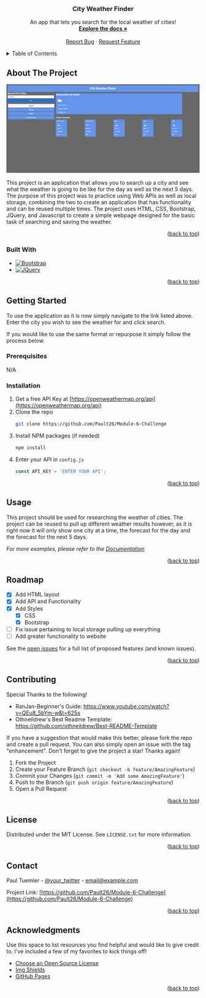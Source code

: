 <a name="readme-top"></a>

<br />

  <h3 align="center">City Weather Finder</h3>

  <p align="center">
    An app that lets you search for the local weather of cities!
    <br />
    <a href="https://github.com/Pault26/Module-6-Challenge"><strong>Explore the docs »</strong></a>
    <br />
    <br />
    <a href="https://github.com/Pault26/Module-6-Challenge/issues">Report Bug</a>
    ·
    <a href="https://github.com/Pault26/Module-6-Challenge/issues">Request Feature</a>
  </p>
</div>



<!-- TABLE OF CONTENTS -->
<details>
  <summary>Table of Contents</summary>
  <ol>
    <li>
      <a href="#about-the-project">About The Project</a>
      <ul>
        <li><a href="#built-with">Built With</a></li>
      </ul>
    </li>
    <li>
      <a href="#getting-started">Getting Started</a>
      <ul>
        <li><a href="#prerequisites">Prerequisites</a></li>
        <li><a href="#installation">Installation</a></li>
      </ul>
    </li>
    <li><a href="#usage">Usage</a></li>
    <li><a href="#roadmap">Roadmap</a></li>
    <li><a href="#contributing">Contributing</a></li>
    <li><a href="#license">License</a></li>
    <li><a href="#contact">Contact</a></li>
    <li><a href="#acknowledgments">Acknowledgments</a></li>
  </ol>
</details>



<!-- ABOUT THE PROJECT -->
## About The Project

[![Product Name Screen Shot][product-screenshot]](https://example.com)

This project is an application that allows you to search up a city and see what the weather is going to be like for the day as well as the next 5 days. The purpose of this project was to practice using Web APIs as well as local storage, combining the two to create an application that has functionality and can be reused multiple times. The project uses HTML, CSS, Bootstrap, JQuery, and Javascript to create a simple webpage designed for the basic task of searching and saving the weather.

<p align="right">(<a href="#readme-top">back to top</a>)</p>



### Built With

* [![Bootstrap][Bootstrap.com]][Bootstrap-url]
* [![JQuery][JQuery.com]][JQuery-url]

<p align="right">(<a href="#readme-top">back to top</a>)</p>



<!-- GETTING STARTED -->
## Getting Started

To use the application as it is now simply navigate to the link listed above. Enter the city you wish to see the weather for and click search.

If you would like to use the same format or repurpose it simply follow the process below.

### Prerequisites

N/A

### Installation

1. Get a free API Key at [https://openweathermap.org/api](https://openweathermap.org/api)
2. Clone the repo
   ```sh
   git clone https://github.com/Pault26/Module-6-Challenge
   ```
3. Install NPM packages (if needed)
   ```sh
   npm install
   ```
4. Enter your API in `config.js`
   ```js
   const API_KEY = 'ENTER YOUR API';
   ```

<p align="right">(<a href="#readme-top">back to top</a>)</p>



<!-- USAGE EXAMPLES -->
## Usage

This project should be used for researching the weather of cities. The project can be reused to pull up different weather results however, as it is right now it will only show one city at a time, the forecast for the day and the forecast for the next 5 days.

_For more examples, please refer to the [Documentation](https://github.com/Pault26/Module-6-Challenge)_

<p align="right">(<a href="#readme-top">back to top</a>)</p>



<!-- ROADMAP -->
## Roadmap

- [x] Add HTML layout
- [x] Add API and Functionality
- [X] Add Styles
    - [X] CSS
    - [X] Bootstrap
- [ ] Fix issue pertaining to local storage pulling up everything
- [ ] Add greater functionality to website

See the [open issues](https://github.com/Pault26/Module-6-Challenge/issues) for a full list of proposed features (and known issues).

<p align="right">(<a href="#readme-top">back to top</a>)</p>



<!-- CONTRIBUTING -->
## Contributing

Special Thanks to the following!

* RanJan-Beginner's Guide: https://www.youtube.com/watch?v=QEu8_5bYm-w&t=625s
*  Othneildrew's Best Readme Template: https://github.com/othneildrew/Best-README-Template

If you have a suggestion that would make this better, please fork the repo and create a pull request. You can also simply open an issue with the tag "enhancement".
Don't forget to give the project a star! Thanks again!

1. Fork the Project
2. Create your Feature Branch (`git checkout -b feature/AmazingFeature`)
3. Commit your Changes (`git commit -m 'Add some AmazingFeature'`)
4. Push to the Branch (`git push origin feature/AmazingFeature`)
5. Open a Pull Request

<p align="right">(<a href="#readme-top">back to top</a>)</p>



<!-- LICENSE -->
## License

Distributed under the MIT License. See `LICENSE.txt` for more information.

<p align="right">(<a href="#readme-top">back to top</a>)</p>



<!-- CONTACT -->
## Contact

Paul Tuemler - [@your_twitter](https://twitter.com/your_username) - email@example.com

Project Link: [https://github.com/Pault26/Module-6-Challenge](https://github.com/Pault26/Module-6-Challenge)

<p align="right">(<a href="#readme-top">back to top</a>)</p>



<!-- ACKNOWLEDGMENTS -->
## Acknowledgments

Use this space to list resources you find helpful and would like to give credit to. I've included a few of my favorites to kick things off!

* [Choose an Open Source License](https://choosealicense.com)
* [Img Shields](https://shields.io)
* [GitHub Pages](https://pages.github.com)


<p align="right">(<a href="#readme-top">back to top</a>)</p>



<!-- MARKDOWN LINKS & IMAGES -->
[product-screenshot]: /Develop/Assets/Images/06Bestcapture.PNG
[Bootstrap.com]: https://img.shields.io/badge/Bootstrap-563D7C?style=for-the-badge&logo=bootstrap&logoColor=white
[Bootstrap-url]: https://getbootstrap.com
[JQuery.com]: https://img.shields.io/badge/jQuery-0769AD?style=for-the-badge&logo=jquery&logoColor=white
[JQuery-url]: https://jquery.com 